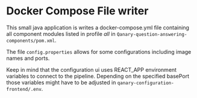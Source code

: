 # Docker Compose File writer

This small java application is writes a docker-compose.yml file containing all 
component modules listed in profile *all* in 
`Qanary-question-answering-components/pom.xml`.

The file `config.properties` allows for some configurations including 
image names and ports.

Keep in mind that the configuration ui uses REACT_APP environment variables 
to connect to the pipeline. Depending on the specified basePort those variables 
might have to be adjusted in `qanary-configuration-frontend/.env`.